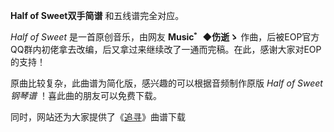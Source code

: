 

**Half of Sweet双手简谱** 和五线谱完全对应。

_Half of Sweet_ 是一首原创音乐，由网友 **Music゛◆伤逝ゝ**
作曲，后被EOP官方QQ群内初佬拿去改编，后又拿过来继续改了一通而完稿。在此，感谢大家对EOP的支持！

原曲比较复杂，此曲谱为简化版，感兴趣的可以根据音频制作原版 _Half of Sweet钢琴谱_ ！喜此曲的朋友可以免费下载。

同时，网站还为大家提供了《[追寻](Music-3802-追寻-逝去的回忆.html "追寻")》曲谱下载


